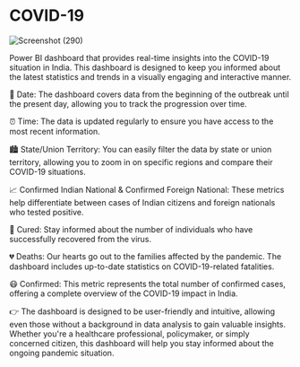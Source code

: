 # COVID-19 

![Screenshot (290)](https://github.com/ShamTange/COVID-19-/assets/101647764/f4db1d08-178c-486c-9754-9828220d196c)




 Power BI dashboard that provides real-time insights into the COVID-19 situation in India. This dashboard is designed to keep you informed about the latest statistics and trends in a visually engaging and interactive manner.

📅 Date: The dashboard covers data from the beginning of the outbreak until the present day, allowing you to track the progression over time.

⏰ Time: The data is updated regularly to ensure you have access to the most recent information.

🏙️ State/Union Territory: You can easily filter the data by state or union territory, allowing you to zoom in on specific regions and compare their COVID-19 situations.

📈 Confirmed Indian National & Confirmed Foreign National: These metrics help differentiate between cases of Indian citizens and foreign nationals who tested positive.

💊 Cured: Stay informed about the number of individuals who have successfully recovered from the virus.

💔 Deaths: Our hearts go out to the families affected by the pandemic. The dashboard includes up-to-date statistics on COVID-19-related fatalities.

😷 Confirmed: This metric represents the total number of confirmed cases, offering a complete overview of the COVID-19 impact in India.

👉 The dashboard is designed to be user-friendly and intuitive, allowing even those without a background in data analysis to gain valuable insights. Whether you're a healthcare professional, policymaker, or simply concerned citizen, this dashboard will help you stay informed about the ongoing pandemic situation.
